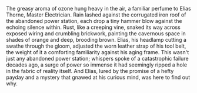 The greasy aroma of ozone hung heavy in the air, a familiar perfume to Elias Thorne, Master Electrician.  Rain lashed against the corrugated iron roof of the abandoned power station, each drop a tiny hammer blow against the echoing silence within.  Rust, like a creeping vine, snaked its way across exposed wiring and crumbling brickwork, painting the cavernous space in shades of orange and deep, brooding brown. Elias, his headlamp cutting a swathe through the gloom, adjusted the worn leather strap of his tool belt, the weight of it a comforting familiarity against his aging frame.  This wasn't just any abandoned power station; whispers spoke of a catastrophic failure decades ago, a surge of power so immense it had seemingly ripped a hole in the fabric of reality itself. And Elias, lured by the promise of a hefty payday and a mystery that gnawed at his curious mind, was here to find out why.
